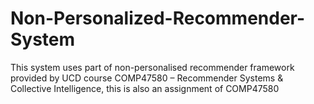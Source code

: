 # Non-Personalized-Recommender-System

This system uses part of non-personalised recommender framework provided by UCD course COMP47580 – Recommender	Systems &	Collective	Intelligence,
this is also an assignment of COMP47580
